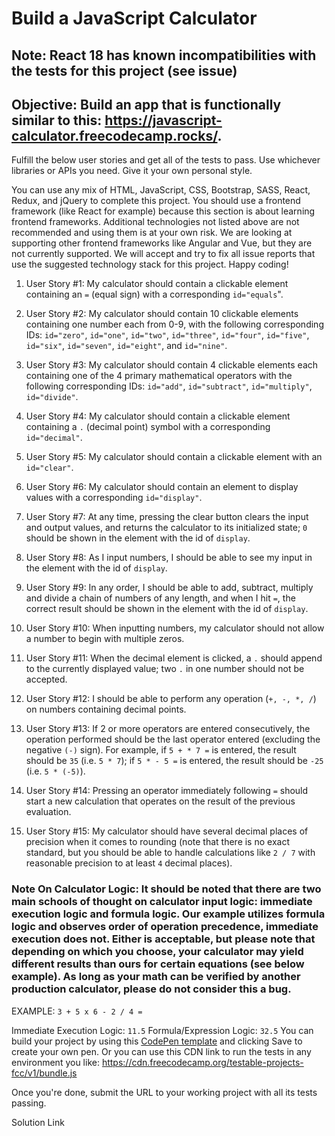 # Build a JavaScript Calculator

## Note: React 18 has known incompatibilities with the tests for this project (see issue)

## Objective: Build an app that is functionally similar to this: <https://javascript-calculator.freecodecamp.rocks/>.

Fulfill the below user stories and get all of the tests to pass. Use whichever libraries or APIs you need. Give it your own personal style.

You can use any mix of HTML, JavaScript, CSS, Bootstrap, SASS, React, Redux, and jQuery to complete this project. You should use a frontend framework (like React for example) because this section is about learning frontend frameworks. Additional technologies not listed above are not recommended and using them is at your own risk. We are looking at supporting other frontend frameworks like Angular and Vue, but they are not currently supported. We will accept and try to fix all issue reports that use the suggested technology stack for this project. Happy coding!

1.  User Story #1: My calculator should contain a clickable element containing an `=` (equal sign) with a corresponding `id="equals`".

2.  User Story #2: My calculator should contain 10 clickable elements containing one number each from 0-9, with the following corresponding IDs: `id="zero"`, `id="one"`, `id="two"`, `id="three"`, `id="four"`, `id="five"`, `id="six"`, `id="seven"`, `id="eight"`, and `id="nine"`.

3.  User Story #3: My calculator should contain 4 clickable elements each containing one of the 4 primary mathematical operators with the following corresponding IDs: `id="add"`, `id="subtract"`, `id="multiply"`, `id="divide"`.

4.  User Story #4: My calculator should contain a clickable element containing a `.` (decimal point) symbol with a corresponding `id="decimal"`.

5.  User Story #5: My calculator should contain a clickable element with an `id="clear"`.

6.  User Story #6: My calculator should contain an element to display values with a corresponding `id="display"`.

7.  User Story #7: At any time, pressing the clear button clears the input and output values, and returns the calculator to its initialized state; `0` should be shown in the element with the id of `display`.

8.  User Story #8: As I input numbers, I should be able to see my input in the element with the id of `display`.

9.  User Story #9: In any order, I should be able to add, subtract, multiply and divide a chain of numbers of any length, and when I hit `=`, the correct result should be shown in the element with the id of `display`.

10. User Story #10: When inputting numbers, my calculator should not allow a number to begin with multiple zeros.

11. User Story #11: When the decimal element is clicked, a `.` should append to the currently displayed value; two `.` in one number should not be accepted.

12. User Story #12: I should be able to perform any operation (`+, -, *, /`) on numbers containing decimal points.

13. User Story #13: If 2 or more operators are entered consecutively, the operation performed should be the last operator entered (excluding the negative `(-)` sign). For example, if `5 + * 7 =` is entered, the result should be `35` (i.e. `5 * 7`); if `5 * - 5 =` is entered, the result should be `-25` (i.e. `5 * (-5)`).

14. User Story #14: Pressing an operator immediately following `=` should start a new calculation that operates on the result of the previous evaluation.

15. User Story #15: My calculator should have several decimal places of precision when it comes to rounding (note that there is no exact standard, but you should be able to handle calculations like `2 / 7` with reasonable precision to at least `4` decimal places).

### Note On Calculator Logic: It should be noted that there are two main schools of thought on calculator input logic: immediate execution logic and formula logic. Our example utilizes formula logic and observes order of operation precedence, immediate execution does not. Either is acceptable, but please note that depending on which you choose, your calculator may yield different results than ours for certain equations (see below example). As long as your math can be verified by another production calculator, please do not consider this a bug.

EXAMPLE: `3 + 5 x 6 - 2 / 4 =`

Immediate Execution Logic: `11.5`
Formula/Expression Logic: `32.5`
You can build your project by using this [CodePen template](https://codepen.io/pen?template=MJjpwO) and clicking Save to create your own pen. Or you can use this CDN link to run the tests in any environment you like: <https://cdn.freecodecamp.org/testable-projects-fcc/v1/bundle.js>

Once you're done, submit the URL to your working project with all its tests passing.

Solution Link
